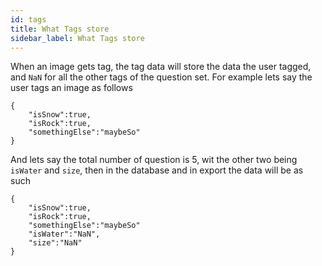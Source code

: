```yaml
---
id: tags
title: What Tags store
sidebar_label: What Tags store
---
```


When an image gets tag, the tag data will store the data the user tagged, and `NaN` for all the other tags of the question set. For example lets say the user tags an image as follows

``` 
{
    "isSnow":true,
    "isRock":true,
    "somethingElse":"maybeSo"
}
```

And lets say the total number of question is 5, wit the other two being `isWater` and `size`, then in the database and in export the data will be as such

```
{
    "isSnow":true,
    "isRock":true,
    "somethingElse":"maybeSo"
    "isWater":"NaN",
    "size":"NaN"
}
```